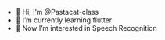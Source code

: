 - 👋 Hi, I’m @Pastacat-class
- 🌱 I’m currently learning flutter
- 👀 Now I’m interested in Speech Recognition

<!---
Pastacat-class/Pastacat-class is a ✨ special ✨ repository because its `README.md` (this file) appears on your GitHub profile.
You can click the Preview link to take a look at your changes.
--->

